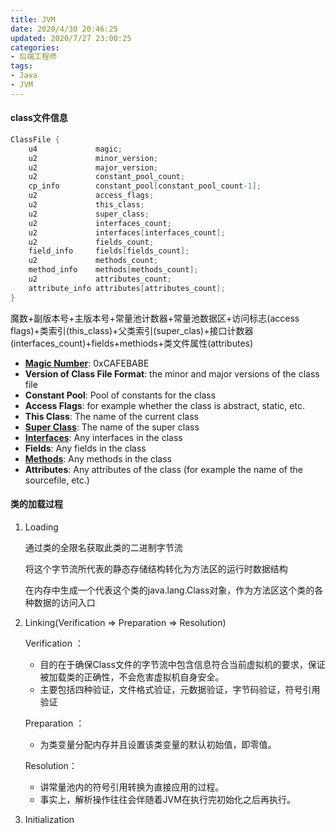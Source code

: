 ```yaml
---
title: JVM
date: 2020/4/30 20:46:25
updated: 2020/7/27 23:00:25
categories:
- 后端工程师
tags:
- Java
- JVM
---
```


#### class文件信息

```c
ClassFile {
    u4             magic;
    u2             minor_version;
    u2             major_version;
    u2             constant_pool_count;
    cp_info        constant_pool[constant_pool_count-1];
    u2             access_flags;
    u2             this_class;
    u2             super_class;
    u2             interfaces_count;
    u2             interfaces[interfaces_count];
    u2             fields_count;
    field_info     fields[fields_count];
    u2             methods_count;
    method_info    methods[methods_count];
    u2             attributes_count;
    attribute_info attributes[attributes_count];
}
```

魔数+副版本号+主版本号+常量池计数器+常量池数据区+访问标志(access flags)+类索引(this_class)+父类索引(super_clas)+接口计数器(interfaces_count)+fields+methiods+类文件属性(attributes)

- **[Magic Number](https://en.wikipedia.org/wiki/Magic_number_(programming))**: 0xCAFEBABE
- **Version of Class File Format**: the minor and major versions of the class file
- **Constant Pool**: Pool of constants for the class
- **Access Flags**: for example whether the class is abstract, static, etc.
- **This Class**: The name of the current class
- **[Super Class](https://en.wikipedia.org/wiki/Superclass_(computer_science))**: The name of the super class
- **[Interfaces](https://en.wikipedia.org/wiki/Interface_(object-oriented_programming))**: Any interfaces in the class
- **Fields**: Any fields in the class
- **[Methods](https://en.wikipedia.org/wiki/Method_(computing))**: Any methods in the class
- **Attributes**: Any attributes of the class (for example the name of the sourcefile, etc.)

#### 类的加载过程

1. Loading

   通过类的全限名获取此类的二进制字节流

   将这个字节流所代表的静态存储结构转化为方法区的运行时数据结构

   在内存中生成一个代表这个类的java.lang.Class对象，作为方法区这个类的各种数据的访问入口

2. Linking(Verification => Preparation => Resolution)

   Verification ：

   * 目的在于确保Class文件的字节流中包含信息符合当前虚拟机的要求，保证被加载类的正确性，不会危害虚拟机自身安全。
   * 主要包括四种验证，文件格式验证，元数据验证，字节码验证，符号引用验证

   Preparation ：

   * 为类变量分配内存并且设置该类变量的默认初始值，即零值。

   Resolution：

   * 讲常量池内的符号引用转换为直接应用的过程。
   * 事实上，解析操作往往会伴随着JVM在执行完初始化之后再执行。

3. Initialization